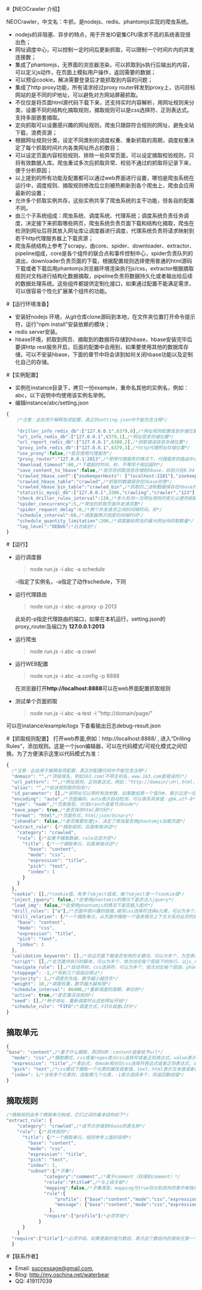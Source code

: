 #【NEOCrawler 介绍】

NEOCrawler，中文名：牛抓，是nodejs、redis、phantomjs实现的爬虫系统。

* nodejs的非阻塞、异步的特点，用于开发IO密集CPU需求不高的系统表现很出色；
* 网址调度中心，可以控制一定时间后更新抓取，可以限制一个时间片内的并发连接数；
* 集成了phantomjs，无界面的浏览器渲染，可以抓取到js执行后输出的内容，可以定义js动作，在页面上模拟用户操作，返回需要的数据；
* 可以预设cookie，解决需要登录后才能抓取到内容的问题；
* 集成了http proxy功能，所有请求经过proxy router转发到proxy上，访问目标网站的是不同的IP地址，可以避免对方网站屏蔽抓取。
* 不仅仅是将页面html源代码下载下来，还支持实时内容解析，用网址规则来分类，设置不同的结构化摘取规则，摘取规则可以是css选择符、正则表达式。支持多层嵌套摘取。
* 定向抓取可以设置感兴趣的网址规则，爬虫只跟踪符合规则的网址，避免全站下载，浪费资源；
* 根据网址规则分类，设定不同类别的调度权重、重新抓取的周期，调度权重决定了每个抓取时间片内各类网址所占的数目；
* 可以设定页面内容校验规则、排除一些异常页面，可以设定摘取校验规则，只将有效数据入库。爬虫重试多次后抓取异常、校验不通过的抓取将记录下来，便于分析原因；
* 以上提到的所有功能及配置都可以通过web界面进行设置，哪怕是爬虫系统在运行中，调度规则、摘取规则修改后立刻被热刷新到各个爬虫上，爬虫会应用最新的设置；
* 允许多个抓取实例共存，这些实例共享了爬虫系统的主干功能，但各自的配置不同。
* 由三个子系统组成：爬虫系统、调度系统、代理系统；调度系统负责任务调度，决定接下来抓取哪些网页，爬虫系统负责页面下载和结构化摘取，爬虫在检测到网址后将其放入网址库让调度器进行调度，代理系统负责将请求映射到若干http代理服务器上下载资源；
* 爬虫系统结构上参考了scrapy，由core、spider、downloader、extractor、pipeline组成，core是各个组件的联合点和事件控制中心，spider负责队列的进出，downloader负责页面的下载，根据配置规则选择使用普通的html源码下载或者下载后用phantomjs浏览器环境渲染执行js/css，extractor根据摘取规则对文档进行结构化数据摘取，pipeline负责将数据持久化或者输出给后续的数据处理系统。这些组件都提供定制化接口，如果通过配置不能满足需求，可以很容易个性化扩展某个组件的功能。

#【运行环境准备】
* 安装好nodejs 环境，从git仓库clone源码到本地，在文件夹位置打开命令提示符，运行“npm install”安装依赖的模块；
* redis server安装。
* hbase环境，抓取到网页、摘取到的数据将存储到hbase，hbase安装完毕后要讲http rest服务开启，后面的配置中会用到，如果要使用其他的数据库存储，可以不安装hbase，下面的章节中将会讲到如何关闭hbase功能以及定制化自己的存储。

#【实例配置】
* 实例在instance目录下，拷贝一份example，重命名其他的实例名，例如：abc，以下说明中均使用该实例名举例。
* 编辑instance/abc/setting.json

```javascript
{
    /*注意：此处用于解释各项配置，真正的setting.json中不能包含注释*/
    
    "driller_info_redis_db":["127.0.0.1",6379,0],/*网址规则配置信息存储位置，最后一个数字表示redis的第几个数据库*/
    "url_info_redis_db":["127.0.0.1",6379,1],/*网址信息存储位置*/
    "url_report_redis_db":["127.0.0.1",6380,2],/*抓取错误信息存储位置*/
    "proxy_info_redis_db":["127.0.0.1",6379,3],/*http代理网址存储位置*/
    "use_proxy":false,/*是否使用代理服务*/
    "proxy_router":"127.0.0.1:2013",/*使用代理服务的情况下，代理服务的路由中心地址*/
    "download_timeout":60,/*下载超时时间，秒，不等同于相应超时*/
    "save_content_to_hbase":false,/*是否将抓取信息存储到hbase，目前只在0.94下测试过*/
    "crawled_hbase_conf":{"zookeeperHosts": ["localhost:2181"],"zookeeperRoot": "/hbase"},/*hbase的配置*/
    "crawled_hbase_table":"crawled",/*抓取的数据保存在hbase的表*/
    "crawled_hbase_bin_table":"crawled_bin",/*抓取的二进制数据保存在hbase的表*/
    "statistic_mysql_db":["127.0.0.1",3306,"crawling","crawler","123"],/*用来存储抓取日志分析结果，需要结合flume来实现，一般不使用此项*/
    "check_driller_rules_interval":120,/*多久检测一次网址规则的变化以便热刷新到运行中的爬虫*/
    "spider_concurrency":5,/*爬虫的抓取页面并发请求数*/
    "spider_request_delay":0,/*两个并发请求之间的间隔时间，秒*/
    "schedule_interval":60,/*调度器两次调度的间隔时间*/
    "schedule_quantity_limitation":200,/*调度器给爬虫的最大网址待抓取数量*/
    "log_level":"DEBUG"/*日志级别*/
}
```
#【运行】
* 运行调度器
	> node run.js -i abc -a schedule
	
	-i指定了实例名，-a指定了动作schedule，下同

* 运行代理路由
	> node run.js -i abc -a proxy -p 2013 

	此处的-p指定代理路由的端口，如果在本机运行，setting.json的proxy_router及端口为 **127.0.0.1:2013** 

* 运行爬虫
	> node run.js -i abc -a crawl

* 运行WEB配置
	> node run.js -i abc -a config -p 8888

	在浏览器打开**http://localhost:8888**可以在web界面配置抓取规则

* 测试单个页面抓取
	> node run.js -i abc -a test -l "http://domain/page/"

可以在instance/example/logs 下查看输出日志debug-result.json

#【抓取规则配置】
打开web界面,例如：http://localhost:8888/ , 进入“Drilling Rules”，添加规则。这是一个json编辑器，可以在代码模式/可视化模式之间切换。为了方便演示这里以代码模式为准：

```javascript
{
  /*注意：此处用于解释各项配置，真正的配置代码中不能包含注释*/
  "domain": "",/*顶级域名，例如163.com(不带主机名，www.163.com是错误的)*/
  "url_pattern": "",/*网址规则，正则表达式，例如：^http://domain/\d+\.html，限定范围越精确越好*/
  "alias": "",/*给该规则取的别名*/
  "id_parameter": [],/*该网址可以带的有效参数，如果数组第一个值为#，表示过滤一切参数*/
  "encoding": "auto",/*页面编码，auto表示自动检测，可以填写具体值：gbk,utf-8*/
  "type": "node",/*页面类型，分支branch或者节点node*/
  "save_page": true,/*是否保存html源代码*/
  "format": "html",/*页面形式，html/json/binary*/
  "jshandle": false,/*是否需要处理js，决定了爬虫是否用phantomjs加载页面*/
  "extract_rule": {/*摘取规则，后面单独详述*/
    "category": "crawled",
    "rule": {/*如果不摘取数据，rule应该为空*/
      "title": {/*一个摘取单元，后面单独详述*/
        "base": "content",
        "mode": "css",
        "expression": "title",
        "pick": "text",
        "index": 1
      }
    }
  },
  "cookie": [],/*cookie值，有多个object组成，每个object是一个cookie值*/
  "inject_jquery": false,/*在使用phantomjs的情况下是否注入jquery*/
  "load_img": false,/*在使用phantomjs的情况下是否载入图片*/
  "drill_rules": ["a"],/*页面中感兴趣的链接,填写css选择符选择a元素，可以为多个，此处表示所有链接*/
  "drill_relation": {/*一个摘取单元，从页面中摘取一个值来填充上下文关系对此页的描述*/
    "base": "content",
    "mode": "css",
    "expression": "title",
    "pick": "text",
    "index": 1
  },
  "validation_keywords": [],/*验证页面下载是否有效的关键词，可以为多个，为空表示不验证*/
  "script": [],/*在页面中执行的脚本，可以为多个，依次对应每个层级下的执行。以js_result=..形式*/
  "navigate_rule": [],/*自动导航，css选择符，可以为多个，依次对应每个层级，phantomjs将点击匹配的元素进行导航*/
  "stoppage": -1,/*导航几个层级后停止*/
  "priority": 1,/*调度优先级，数字越小越优先*/
  "weight": 10,/*调度权重，数字越大越有限*/
  "schedule_interval": 86400,/*重新调度的周期，单位秒*/
  "active": true,/*是否激活该规则*/
  "seed": [],/*种子地址，重新调度时从这些网址开始*/
  "schedule_rule": "FIFO"/*调度方式，FIFO或者LIFO*/
}
```

## 摘取单元

```javascript
{
"base": "content",/*基于什么摘取，网页DOM：content或者给予url*/
  "mode": "css",/*摘取模式，css或者regex表示css选择符或者正则表达式，value表示给固定值*/
  "expression": "title",/*表达式，与mode相对应css选择符表达式或者正则表达式，或者一个固定的值*/
  "pick": "text",/*css模式下摘取一个元素的属性或者值，text、html表示文本值或者标签代码，@href表示href属性值，其他属性依次类推在前面加@符号*/
  "index": 1/*当有多个元素时，选取第几个元素，-1表示选择多个，将返回数组值*/
}
```

## 摘取规则
```javascript
/*摘取规则由多个摘取单元构成，它们之间的基本结构如下*/
"extract_rule": {
    "category": "crawled",/*该节点存储到hbase的表名称*/
    "rule": {/*具体规则*/
      "title": {/*一个摘取单元，规则参考上面的说明*/
        "base": "content",
        "mode": "css",
        "expression": "title",
        "pick": "text",
        "index": 1,
        "subset":{/*子集*/
              "category":"comment",/*属于comment（存储到comment）*/
              "relate":"#title#",/*与上级关联*/
              "mapping":false,/*子集类型，mapping为true将分到另外的表中单独存储*/
              "rule":{
                  "profile": {"base":"content","mode":"css","expression":".classname","pick":"@href","index":1},/*摘取单元*/
                  "message": {"base":"content","mode":"css","expression":".classname","pick":"@alt","index":1}	                    
                },
              "require":["profile"]/*必须字段*/
            }
      }
    }
  "require":["title"]/*必须字段，如果里面的值为数组，表示这个数组内的值有任意一个就满足要求，例如[[a,b],c]*/
  }
```

#【联系作者】
* Email: <successage@gmail.com>,
* Blog: <http://my.oschina.net/waterbear>
* QQ: 419117039